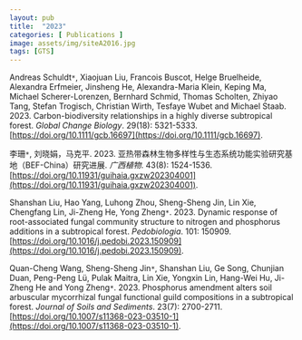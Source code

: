 ```yaml
---
layout: pub
title:  "2023"
categories: [ Publications ]
image: assets/img/siteA2016.jpg
tags: [GTS]
---
```

Andreas Schuldt<code>&ast;</code>, Xiaojuan Liu, Francois Buscot, Helge Bruelheide, Alexandra Erfmeier, Jinsheng He, Alexandra-Maria Klein, Keping Ma, Michael Scherer-Lorenzen, Bernhard Schmid, Thomas Scholten, Zhiyao Tang, Stefan Trogisch, Christian Wirth, Tesfaye Wubet and Michael Staab. 2023. Carbon-biodiversity relationships in a highly diverse subtropical forest. *Global Change Biology*. 29(18): 5321-5333. [https://doi.org/10.1111/gcb.16697](https://doi.org/10.1111/gcb.16697). 

李珊<code>&ast;</code>, 刘晓娟，马克平. 2023. 亚热带森林生物多样性与生态系统功能实验研究基地（BEF-China）研究进展. *广西植物*. 43(8): 1524-1536. [https://doi.org/10.11931/guihaia.gxzw202304001](https://doi.org/10.11931/guihaia.gxzw202304001).

Shanshan Liu, Hao Yang, Luhong Zhou, Sheng-Sheng Jin, Lin Xie, Chengfang Lin, Ji-Zheng He, Yong Zheng<code>&ast;</code>. 2023. Dynamic response of root-associated fungal community structure to nitrogen and phosphorus additions in a subtropical forest. *Pedobiologia*. 101: 150909. [https://doi.org/10.1016/j.pedobi.2023.150909](https://doi.org/10.1016/j.pedobi.2023.150909).

Quan-Cheng Wang, Sheng-Sheng Jin<code>&ast;</code>, Shanshan Liu, Ge Song, Chunjian Duan, Peng-Peng Lü, Pulak Maitra, Lin Xie, Yongxin Lin, Hang-Wei Hu, Ji-Zheng He and Yong Zheng<code>&ast;</code>. 2023. Phosphorus amendment alters soil arbuscular mycorrhizal fungal functional guild compositions in a subtropical forest. *Journal of Soils and Sediments*. 23(7): 2700-2711. [https://doi.org/10.1007/s11368-023-03510-1](https://doi.org/10.1007/s11368-023-03510-1).
